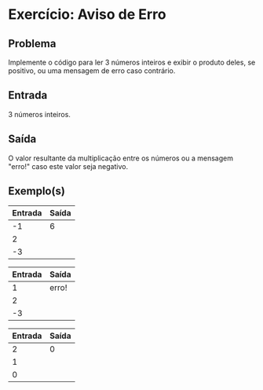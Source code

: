 Exercício: Aviso de Erro
========================


Problema
--------

Implemente o código para ler 3 números inteiros e exibir o produto deles, se positivo, ou uma mensagem de erro caso contrário.


Entrada
-------

3 números inteiros.


Saída
-----

O valor resultante da multiplicação entre os números ou a mensagem "erro!" caso este valor seja negativo.


Exemplo(s)
----------

| Entrada | Saída |
|---------|-------|
| -1      | 6     |
| 2       |       |
| -3      |       |

| Entrada | Saída |
|---------|-------|
| 1       | erro! |
| 2       |       |
| -3      |       |

| Entrada | Saída |
|---------|-------|
| 2       | 0     |
| 1       |       |
| 0       |       |
